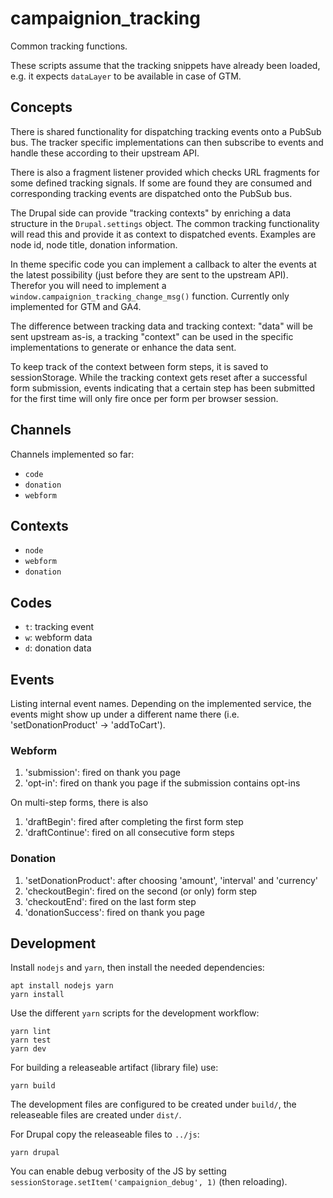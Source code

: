 # campaignion_tracking

Common tracking functions.

These scripts assume that the tracking snippets have already been loaded,
e.g. it expects `dataLayer` to be available in case of GTM.

## Concepts

There is shared functionality for dispatching tracking events onto a PubSub bus.
The tracker specific implementations can then subscribe to events and handle
these according to their upstream API.

There is also a fragment listener provided which checks URL fragments for
some defined tracking signals. If some are found they are consumed and
corresponding tracking events are dispatched onto the PubSub bus.

The Drupal side can provide "tracking contexts" by enriching a data
structure in the `Drupal.settings` object. The common tracking functionality
will read this and provide it as context to dispatched events.
Examples are node id, node title, donation information.

In theme specific code you can implement a callback to alter the events at
the latest possibility (just before they are sent to the upstream API).
Therefor you will need to implement a
`window.campaignion_tracking_change_msg()` function.
Currently only implemented for GTM and GA4.

The difference between tracking data and tracking context:
"data" will be sent upstream as-is, a tracking "context" can be used in the
specific implementations to generate or enhance the data sent.

To keep track of the context between form steps, it is saved to sessionStorage.
While the tracking context gets reset after a successful form submission,
events indicating that a certain step has been submitted for the first time
will only fire once per form per browser session.

## Channels

Channels implemented so far:

- `code`
- `donation`
- `webform`

## Contexts

- `node`
- `webform`
- `donation`

## Codes

- `t`: tracking event
- `w`: webform data
- `d`: donation data

## Events

Listing internal event names. Depending on the implemented service, the events
might show up under a different name there (i.e. 'setDonationProduct' → 'addToCart').

### Webform

1. 'submission': fired on thank you page
2. 'opt-in': fired on thank you page if the submission contains opt-ins

On multi-step forms, there is also

1. 'draftBegin': fired after completing the first form step
2. 'draftContinue': fired on all consecutive form steps

### Donation

1. 'setDonationProduct': after choosing 'amount', 'interval' and 'currency'
2. 'checkoutBegin': fired on the second (or only) form step
3. 'checkoutEnd': fired on the last form step
4. 'donationSuccess': fired on thank you page

## Development

Install `nodejs` and `yarn`, then install the needed dependencies:

    apt install nodejs yarn
    yarn install

Use the different `yarn` scripts for the development workflow:

    yarn lint
    yarn test
    yarn dev

For building a releaseable artifact (library file) use:

    yarn build

The development files are configured to be created under `build/`, the
releaseable files are created under `dist/`.

For Drupal copy the releaseable files to `../js`:

    yarn drupal

You can enable debug verbosity of the JS by setting
`sessionStorage.setItem('campaignion_debug', 1)` (then reloading).
